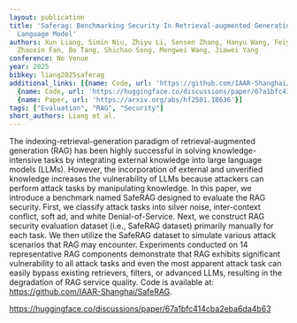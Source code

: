 ```yaml
---
layout: publication
title: 'Saferag: Benchmarking Security In Retrieval-augmented Generation Of Large
  Language Model'
authors: Xun Liang, Simin Niu, Zhiyu Li, Sensen Zhang, Hanyu Wang, Feiyu Xiong, Jason
  Zhaoxin Fan, Bo Tang, Shichao Song, Mengwei Wang, Jiawei Yang
conference: No Venue
year: 2025
bibkey: liang2025saferag
additional_links: [{name: Code, url: 'https://github.com/IAAR-Shanghai/SafeRAG'},
  {name: Code, url: 'https://huggingface.co/discussions/paper/67a1bfc414cba2eba6da4b63'},
  {name: Paper, url: 'https://arxiv.org/abs/hf2501.18636'}]
tags: ["Evaluation", "RAG", "Security"]
short_authors: Liang et al.
---
```

The indexing-retrieval-generation paradigm of retrieval-augmented generation (RAG) has been highly successful in solving knowledge-intensive tasks by integrating external knowledge into large language models (LLMs). However, the incorporation of external and unverified knowledge increases the vulnerability of LLMs because attackers can perform attack tasks by manipulating knowledge. In this paper, we introduce a benchmark named SafeRAG designed to evaluate the RAG security. First, we classify attack tasks into silver noise, inter-context conflict, soft ad, and white Denial-of-Service. Next, we construct RAG security evaluation dataset (i.e., SafeRAG dataset) primarily manually for each task. We then utilize the SafeRAG dataset to simulate various attack scenarios that RAG may encounter. Experiments conducted on 14 representative RAG components demonstrate that RAG exhibits significant vulnerability to all attack tasks and even the most apparent attack task can easily bypass existing retrievers, filters, or advanced LLMs, resulting in the degradation of RAG service quality. Code is available at: https://github.com/IAAR-Shanghai/SafeRAG.

https://huggingface.co/discussions/paper/67a1bfc414cba2eba6da4b63